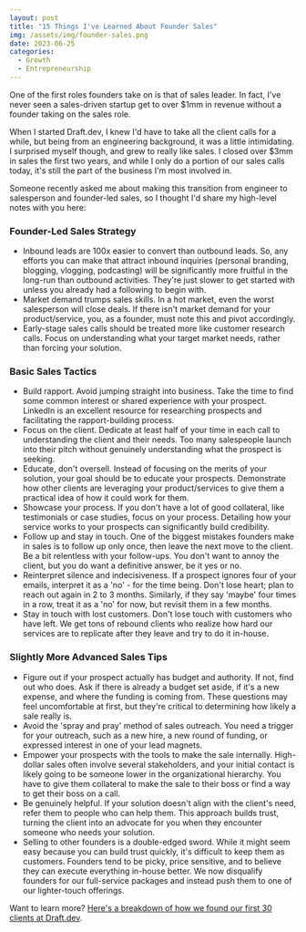 ```yaml
---
layout: post
title: "15 Things I've Learned About Founder Sales"
img: /assets/img/founder-sales.png
date: 2023-06-25
categories:
  - Growth
  - Entrepreneurship
---
```

One of the first roles founders take on is that of sales leader. In fact, I've never seen a sales-driven startup get to over $1mm in revenue without a founder taking on the sales role.

When I started Draft.dev, I knew I'd have to take all the client calls for a while, but being from an engineering background, it was a little intimidating. I surprised myself though, and grew to really like sales. I closed over $3mm in sales the first two years, and while I only do a portion of our sales calls today, it's still the part of the business I'm most involved in.

Someone recently asked me about making this transition from engineer to salesperson and founder-led sales, so I thought I'd share my high-level notes with you here:

### Founder-Led Sales Strategy

-   Inbound leads are 100x easier to convert than outbound leads. So, any efforts you can make that attract inbound inquiries (personal branding, blogging, vlogging, podcasting) will be significantly more fruitful in the long-run than outbound activities. They're just slower to get started with unless you already had a following to begin with.
-   Market demand trumps sales skills. In a hot market, even the worst salesperson will close deals. If there isn't market demand for your product/service, you, as a founder, must note this and pivot accordingly.
-   Early-stage sales calls should be treated more like customer research calls. Focus on understanding what your target market needs, rather than forcing your solution.

### Basic Sales Tactics

-   Build rapport. Avoid jumping straight into business. Take the time to find some common interest or shared experience with your prospect. LinkedIn is an excellent resource for researching prospects and facilitating the rapport-building process.
-   Focus on the client. Dedicate at least half of your time in each call to understanding the client and their needs. Too many salespeople launch into their pitch without genuinely understanding what the prospect is seeking.
-   Educate, don't oversell. Instead of focusing on the merits of your solution, your goal should be to educate your prospects. Demonstrate how other clients are leveraging your product/services to give them a practical idea of how it could work for them.
-   Showcase your process. If you don't have a lot of good collateral, like testimonials or case studies, focus on your process. Detailing how your service works to your prospects can significantly build credibility.
-   Follow up and stay in touch. One of the biggest mistakes founders make in sales is to follow up only once, then leave the next move to the client. Be a bit relentless with your follow-ups. You don't want to annoy the client, but you do want a definitive answer, be it yes or no.
-   Reinterpret silence and indecisiveness. If a prospect ignores four of your emails, interpret it as a 'no' - for the time being. Don't lose heart; plan to reach out again in 2 to 3 months. Similarly, if they say 'maybe' four times in a row, treat it as a 'no' for now, but revisit them in a few months.
-   Stay in touch with lost customers. Don't lose touch with customers who have left. We get tons of rebound clients who realize how hard our services are to replicate after they leave and try to do it in-house.

### Slightly More Advanced Sales Tips

-   Figure out if your prospect actually has budget and authority. If not, find out who does. Ask if there is already a budget set aside, if it's a new expense, and where the funding is coming from. These questions may feel uncomfortable at first, but they're critical to determining how likely a sale really is.
-   Avoid the 'spray and pray' method of sales outreach. You need a trigger for your outreach, such as a new hire, a new round of funding, or expressed interest in one of your lead magnets.
-   Empower your prospects with the tools to make the sale internally. High-dollar sales often involve several stakeholders, and your initial contact is likely going to be someone lower in the organizational hierarchy. You have to give them collateral to make the sale to their boss or find a way to get their boss on a call.
-   Be genuinely helpful. If your solution doesn't align with the client's need, refer them to people who can help them. This approach builds trust, turning the client into an advocate for you when they encounter someone who needs your solution.
-   Selling to other founders is a double-edged sword. While it might seem easy because you can build trust quickly, it's difficult to keep them as customers. Founders tend to be picky, price sensitive, and to believe they can execute everything in-house better. We now disqualify founders for our full-service packages and instead push them to one of our lighter-touch offerings.

Want to learn more? [Here's a breakdown of how we found our first 30 clients at Draft.dev](https://www.karllhughes.com/posts/journey-to-30).

